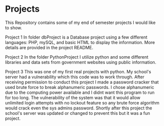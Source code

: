 # Projects
This Repository contains some of my end of semester projects I would like to show.

Project 1 In folder dbProject is a Database project using a few different languages: PHP, mySQL, and basic HTML to display the information. More details are provided in the project README.

Project 2 In the folder PythonProject I utilize python and some different libraries and data sets from government websites using public information.

Project 3 This was one of my first real projects with python. My school's server had a vulnerability which this code was to work through. After receiving permission to conduct
this project I made a password cracker that used brute force to break alphanumeric passwords. I chose alphanumeric due to the computing power available and I didnt want this
program to run for too long. The vulnerability of the system was that it would allow unlimited login attempts with no lockout feature so any brute force algorithm would crack
even the sys admins password. Shortly after this project the school's server was updated or changed to prevent this but it was a fun project.
 
